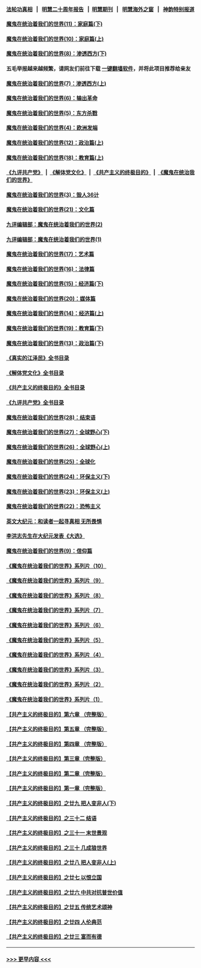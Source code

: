 #### [法轮功真相](https://github.com/gfw-breaker/truth/blob/master/README.md?t=0) &nbsp;&nbsp;|&nbsp;&nbsp; [明慧二十周年报告](https://github.com/gfw-breaker/mh-reports/blob/master/README.md?t=0) &nbsp;&nbsp;|&nbsp;&nbsp;[明慧期刊](https://github.com/gfw-breaker/mh-qikan) &nbsp;&nbsp;|&nbsp;&nbsp; [明慧海外之窗](https://github.com/gfw-breaker/mh-news/blob/master/README.md?t=0) &nbsp;&nbsp;|&nbsp;&nbsp; [神韵特别报道](https://github.com/gfw-breaker/mh-news/blob/master/shenyun.md?t=0)
#### [魔鬼在统治着我们的世界(11)：家庭篇(下)](../pages/nsc422/n10440961.md?t=12132251) 
#### [魔鬼在统治着我们的世界(10)：家庭篇(上)](../pages/nsc422/n10435448.md?t=12132251) 
#### [魔鬼在统治着我们的世界(8)：渗透西方(下)](../pages/nsc422/n10429603.md?t=12132251) 
#### 五毛举报越来越频繁，请网友们前往下载 [一键翻墙软件](https://github.com/gfw-breaker/ssr-accounts)，并将此项目推荐给亲友
#### [魔鬼在统治着我们的世界(7)：渗透西方(上)](../pages/nsc422/n10426013.md?t=12132251) 
#### [魔鬼在统治着我们的世界(6)：输出革命](../pages/nsc422/n10421536.md?t=12132251) 
#### [魔鬼在统治着我们的世界(5)：东方杀戮](../pages/nsc422/n10417707.md?t=12132251) 
#### [魔鬼在统治着我们的世界(4)：欧洲发端](../pages/nsc422/n10414890.md?t=12132251) 
#### [魔鬼在统治着我们的世界(12)：政治篇(上)](../pages/nsc422/n10444576.md?t=12132251) 
#### [魔鬼在统治着我们的世界(18)：教育篇(上)](../pages/nsc422/n10526970.md?t=12132251) 
#### [《九评共产党》](https://github.com/begood0513/9ping.md/blob/master/README.md) &nbsp;|&nbsp; [《解体党文化》](../../../../jtdwh.md/blob/master/README.md)  &nbsp;|&nbsp; [《共产主义的终极目的》](../../../../gczydzjmd.md/blob/master/README.md) &nbsp;|&nbsp; [《魔鬼在统治我们的世界》](../../../../mgztzwmdsj.md/blob/master/README.md) 
#### [魔鬼在统治着我们的世界(3)：毁人36计](../pages/nsc422/n10411583.md?t=12132251) 
#### [魔鬼在统治着我们的世界(21)：文化篇](../pages/nsc422/n10597706.md?t=12132251) 
#### [九评编辑部：魔鬼在统治着我们的世界(2)](../pages/nsc422/n10410036.md?t=12132251) 
#### [九评编辑部：魔鬼在统治着我们的世界(1)](../pages/nsc422/n10406825.md?t=12132251) 
#### [魔鬼在统治着我们的世界(17)：艺术篇](../pages/nsc422/n10499093.md?t=12132251) 
#### [魔鬼在统治着我们的世界(16)：法律篇](../pages/nsc422/n10485969.md?t=12132251) 
#### [魔鬼在统治着我们的世界(15)：经济篇(下)](../pages/nsc422/n10469975.md?t=12132251) 
#### [魔鬼在统治着我们的世界(20)：媒体篇](../pages/nsc422/n10586579.md?t=12132251) 
#### [魔鬼在统治着我们的世界(14)：经济篇(上)](../pages/nsc422/n10457370.md?t=12132251) 
#### [魔鬼在统治着我们的世界(19)：教育篇(下)](../pages/nsc422/n10564808.md?t=12132251) 
#### [魔鬼在统治着我们的世界(13)：政治篇(下)](../pages/nsc422/n10448270.md?t=12132251) 
#### [《真实的江泽民》全书目录](../pages/nsc422/n13721399.md?t=12132251) 
#### [《解体党文化》全书目录](../pages/nsc422/n13721157.md?t=12132251) 
#### [《共产主义的终极目的》全书目录](../pages/nsc422/n13721048.md?t=12132251) 
#### [《九评共产党》全书目录](../pages/nsc422/n13708085.md?t=12132251) 
#### [魔鬼在统治着我们的世界(28)：结束语](../pages/nsc422/n10936246.md?t=12132251) 
#### [魔鬼在统治着我们的世界(27)：全球野心(下)](../pages/nsc422/n10928319.md?t=12132251) 
#### [魔鬼在统治着我们的世界(26)：全球野心(上)](../pages/nsc422/n10900318.md?t=12132251) 
#### [魔鬼在统治着我们的世界(25)：全球化](../pages/nsc422/n10788205.md?t=12132251) 
#### [魔鬼在统治着我们的世界(24)：环保主义(下)](../pages/nsc422/n10695307.md?t=12132251) 
#### [魔鬼在统治着我们的世界(23)：环保主义(上)](../pages/nsc422/n10688613.md?t=12132251) 
#### [魔鬼在统治着我们的世界(22)：恐怖主义](../pages/nsc422/n10614727.md?t=12132251) 
#### [英文大纪元：和读者一起寻真相 无所畏惧](../pages/nsc422/n12542027.md?t=12132251) 
#### [李洪志先生在大纪元发表《大选》](../pages/nsc422/n12534746.md?t=12132251) 
#### [魔鬼在统治着我们的世界(9)：信仰篇](../pages/nsc422/n10432159.md?t=12132251) 
#### [《魔鬼在统治着我们的世界》系列片（10）](../pages/nsc422/n12292670.md?t=12132251) 
#### [《魔鬼在统治着我们的世界》系列片（9）](../pages/nsc422/n12290859.md?t=12132251) 
#### [《魔鬼在统治着我们的世界》系列片（8）](../pages/nsc422/n12287445.md?t=12132251) 
#### [《魔鬼在统治着我们的世界》系列片（7）](../pages/nsc422/n12283425.md?t=12132251) 
#### [《魔鬼在统治着我们的世界》系列片（6）](../pages/nsc422/n12282314.md?t=12132251) 
#### [《魔鬼在统治着我们的世界》系列片（5）](../pages/nsc422/n12281419.md?t=12132251) 
#### [《魔鬼在统治着我们的世界》系列片（4）](../pages/nsc422/n12274024.md?t=12132251) 
#### [《魔鬼在统治着我们的世界》系列片（3）](../pages/nsc422/n12271322.md?t=12132251) 
#### [《魔鬼在统治着我们的世界》系列片（2）](../pages/nsc422/n12269049.md?t=12132251) 
#### [《魔鬼在统治着我们的世界》系列片（1）](../pages/nsc422/n12267575.md?t=12132251) 
#### [【共产主义的终极目的】第六章 （完整版）](../pages/nsc422/n11428913.md?t=12132251) 
#### [【共产主义的终极目的】第五章 （完整版）](../pages/nsc422/n11428912.md?t=12132251) 
#### [【共产主义的终极目的】第四章 （完整版）](../pages/nsc422/n11428907.md?t=12132251) 
#### [【共产主义的终极目的】第三章（完整版）](../pages/nsc422/n11428848.md?t=12132251) 
#### [【共产主义的终极目的】第二章（完整版）](../pages/nsc422/n11428831.md?t=12132251) 
#### [【共产主义的终极目的】第一章（完整版）](../pages/nsc422/n11417651.md?t=12132251) 
#### [【共产主义的终极目的】之廿九 把人变非人(下)](../pages/nsc422/n11344140.md?t=12132251) 
#### [【共产主义的终极目的】之三十二 结语](../pages/nsc422/n11360535.md?t=12132251) 
#### [【共产主义的终极目的】之三十一 末世景观](../pages/nsc422/n11351129.md?t=12132251) 
#### [【共产主义的终极目的】之三十 几成狼世界](../pages/nsc422/n11348280.md?t=12132251) 
#### [【共产主义的终极目的】之廿八 把人变非人(上)](../pages/nsc422/n11340492.md?t=12132251) 
#### [【共产主义的终极目的】之廿七 以恨立国](../pages/nsc422/n11336944.md?t=12132251) 
#### [【共产主义的终极目的】之廿六 中共对抗普世价值](../pages/nsc422/n11324785.md?t=12132251) 
#### [【共产主义的终极目的】之廿五 传统艺术颂神](../pages/nsc422/n11296396.md?t=12132251) 
#### [【共产主义的终极目的】之廿四 人伦典范](../pages/nsc422/n11296397.md?t=12132251) 
#### [【共产主义的终极目的】之廿三 富而有德](../pages/nsc422/n11283598.md?t=12132251) 

----
#### [ >>> 更早内容 <<< ](../indexes/nsc422-earlier.md)
